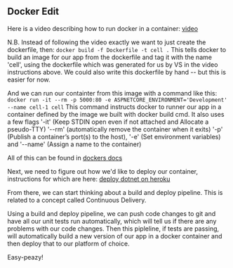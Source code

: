 ## Docker Edit

Here is a video describing how to run docker in a container:
[video](https://www.youtube.com/watch?v=QqZr6cbKoIM)

N.B. Instead of following the video exactly we want to just create the dockerfile, then: 
```docker build -f Dockerfile -t cell .```
This tells docker to build an image for our app from the dockerfile and tag it with the name 'cell', using the dockerfile which was generated for us by VS in the video instructions above. We could also write this dockerfile by hand -- but this is easier for now. 

And we can run our containter from this image with a command like this: 
```docker run -it --rm -p 5000:80 -e ASPNETCORE_ENVIRONMENT='Development' --name cell-1 cell```
This command instructs docker to runner our app in a container defined by the image we built with docker build cmd. It also uses a few flags '-it' (Keep STDIN open even if not attached and Allocate a pseudo-TTY) '--rm' (automatically remove the container when it exits) '-p' (Publish a container’s port(s) to the host), '-e' (Set environment variables) and '--name' (Assign a name to the container)

All of this can be found in [dockers docs](https://docs.docker.com/engine/reference/commandline/run/)


Next, we need to figure out how we'd like to deploy our container, instructions for which are here:
[deploy dotnet on heroku](https://dev.to/alrobilliard/deploying-net-core-to-heroku-1lfe)

From there, we can start thinking about a build and deploy pipeline. This is related to a concept called Continuous Delivery. 

Using a build and deploy pipeline, we can push code changes to git and have all our unit tests run automatically, which will tell us if there are any problems with our code changes. Then this pipleline, if tests are passing, will automatically build a new version of our app in a docker container and then deploy that to our platform of choice. 

Easy-peazy!

